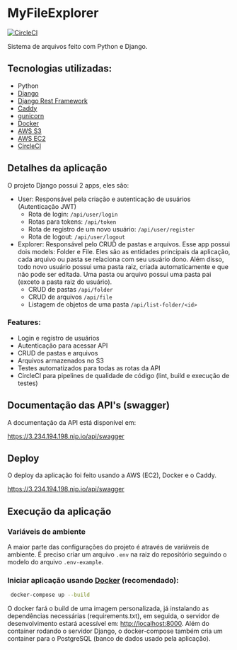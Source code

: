 # MyFileExplorer

[![CircleCI](https://circleci.com/gh/JvitorS23/myFileExplorer.svg?style=svg)](https://circleci.com/gh/JvitorS23/myFileExplorer)

Sistema de arquivos feito com Python e Django. 

## Tecnologias utilizadas:

* Python
* [Django](https://www.djangoproject.com/)
* [Django Rest Framework](https://www.django-rest-framework.org/)
* [Caddy](https://caddyserver.com/)
* [gunicorn](https://gunicorn.org/)
* [Docker](https://www.docker.com/)
* [AWS S3](https://aws.amazon.com/pt/s3/)
* [AWS EC2](https://aws.amazon.com/pt/ec2/)
* [CircleCI](https://circleci.com/)

## Detalhes da aplicação

O projeto Django possui 2 apps, eles são:

* User: Responsável pela criação e autenticação de usuários (Autenticação JWT) 
   * Rota de login: ```/api/user/login```
   * Rotas para tokens: ```/api/token```
   * Rota de registro de um novo usuário: ```/api/user/register```
   * Rota de logout: ```/api/user/logout```
* Explorer: Responsável pelo CRUD de pastas e arquivos. Esse app possui dois models: Folder e File. Eles são as 
  entidades principais da aplicação, cada arquivo ou pasta se relaciona com seu usuário dono. Além disso, todo novo 
  usuário possui uma pasta raiz, criada automaticamente e que não pode ser editada. Uma pasta ou arquivo possui uma 
  pasta pai (exceto a pasta raiz do usuário). 
   * CRUD de pastas ```/api/folder```
   * CRUD de arquivos ```/api/file```
   * Listagem de objetos de uma pasta ```/api/list-folder/<id>```

### Features:
* Login e registro de usuários
* Autenticação para acessar API
* CRUD de pastas e arquivos 
* Arquivos armazenados no S3
* Testes automatizados para todas as rotas da API
* CircleCI para pipelines de qualidade de código (lint, build e execução de testes)


## Documentação das API's (swagger)

A documentação da API está disponível em:

https://3.234.194.198.nip.io/api/swagger


## Deploy
O deploy da aplicação foi feito usando a AWS (EC2), Docker e o Caddy. 

https://3.234.194.198.nip.io/api/swagger

## Execução da aplicação

### Variáveis de ambiente

A maior parte das configurações do projeto é através de variáveis de ambiente. É preciso criar um arquivo `.env` na 
raiz do repositório seguindo o modelo do arquivo `.env-example`.

### Iniciar aplicação usando [Docker](https://www.docker.com/) (recomendado):
```bash
 docker-compose up --build
```
O docker fará o build de uma imagem personalizada, já instalando as dependências necessárias (requirements.txt), em seguida, o servidor de desenvolvimento estará acessível em: [http://localhost:8000](http://localhost:8000). Além do container rodando o servidor Django, o docker-compose também cria um container para o PostgreSQL (banco de dados usado pela aplicação).

